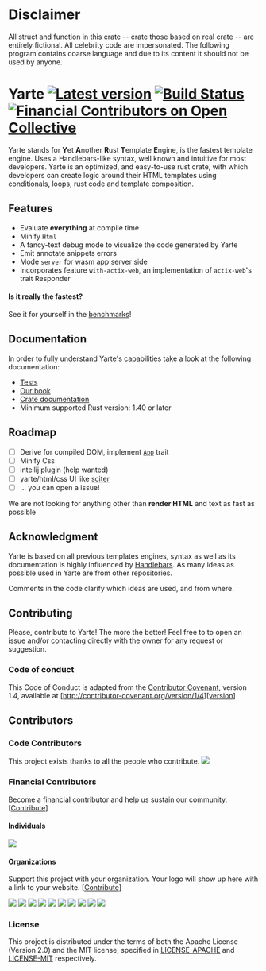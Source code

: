 # Disclaimer
All struct and function in this crate -- crate those based on real crate -- are entirely fictional. 
All celebrity code are impersonated.
The following program contains coarse language and due to its content it should not be used by anyone.

# Yarte [![Latest version](https://img.shields.io/crates/v/yarte.svg)](https://crates.io/crates/yarte) [![Build Status](https://travis-ci.org/botika/yarte.svg?branch=master)](https://travis-ci.org/botika/yarte) [![Financial Contributors on Open Collective](https://opencollective.com/yarte/all/badge.svg?label=financial+contributors)](https://opencollective.com/yarte)
Yarte stands for **Y**et **A**nother **R**ust **T**emplate **E**ngine, 
is the fastest template engine. Uses a Handlebars-like syntax, 
well known and intuitive for most developers. Yarte is an optimized, and easy-to-use 
rust crate, with which developers can create logic around their 
HTML templates using conditionals, loops, rust code and template composition. 

## Features
- Evaluate **everything** at compile time
- Minify `Html`
- A fancy-text debug mode to visualize the code generated by Yarte
- Emit annotate snippets errors
- Mode `server` for wasm app server side
- Incorporates feature `with-actix-web`, an implementation of `actix-web`'s trait Responder

#### Is it really the fastest?
 See it for yourself in the [benchmarks][bench]!

## Documentation
In order to  fully understand Yarte's capabilities take a look at the following documentation:
- [Tests](./yarte/tests)
- [Our book](https://yarte.netlify.com/)
- [Crate documentation](https://docs.rs/yarte/)
- Minimum supported Rust version: 1.40 or later

## Roadmap
- [ ] Derive for compiled DOM, implement [`App`](./yarte_wasm_app/src/lib.rs) trait 
- [ ] Minify Css
- [ ] intellij plugin (help wanted)
- [ ] yarte/html/css UI like [sciter](https://sciter.com/)
- [ ] ... you can open a issue!

We are not looking for anything other than **render HTML** and text as fast as possible

## Acknowledgment
Yarte is based on all previous templates engines, syntax as well as its documentation 
is highly influenced by [Handlebars][handlebars]. As many ideas as possible used in 
Yarte are from other repositories. 

Comments in the code clarify which ideas are used, and from where.

[bench]: https://github.com/botika/template-bench-rs#results
[handlebars]: https://handlebarsjs.com/ 

## Contributing

Please, contribute to Yarte! The more the better! Feel free to to open an issue and/or contacting directly with the 
owner for any request or suggestion.

### Code of conduct
This Code of Conduct is adapted from the [Contributor Covenant][homepage], version 1.4, available at [http://contributor-covenant.org/version/1/4][version]

[homepage]: http://contributor-covenant.org
[version]: http://contributor-covenant.org/version/1/4/

## Contributors

### Code Contributors

This project exists thanks to all the people who contribute.
<a href="https://github.com/botika/yarte/graphs/contributors"><img src="https://opencollective.com/yarte/contributors.svg?width=890&button=false" /></a>

### Financial Contributors

Become a financial contributor and help us sustain our community. [[Contribute](https://opencollective.com/yarte/contribute)]

#### Individuals

<a href="https://opencollective.com/yarte"><img src="https://opencollective.com/yarte/individuals.svg?width=890"></a>

#### Organizations

Support this project with your organization. Your logo will show up here with a link to your website. [[Contribute](https://opencollective.com/yarte/contribute)]

<a href="https://opencollective.com/yarte/organization/0/website"><img src="https://opencollective.com/yarte/organization/0/avatar.svg"></a>
<a href="https://opencollective.com/yarte/organization/1/website"><img src="https://opencollective.com/yarte/organization/1/avatar.svg"></a>
<a href="https://opencollective.com/yarte/organization/2/website"><img src="https://opencollective.com/yarte/organization/2/avatar.svg"></a>
<a href="https://opencollective.com/yarte/organization/3/website"><img src="https://opencollective.com/yarte/organization/3/avatar.svg"></a>
<a href="https://opencollective.com/yarte/organization/4/website"><img src="https://opencollective.com/yarte/organization/4/avatar.svg"></a>
<a href="https://opencollective.com/yarte/organization/5/website"><img src="https://opencollective.com/yarte/organization/5/avatar.svg"></a>
<a href="https://opencollective.com/yarte/organization/6/website"><img src="https://opencollective.com/yarte/organization/6/avatar.svg"></a>
<a href="https://opencollective.com/yarte/organization/7/website"><img src="https://opencollective.com/yarte/organization/7/avatar.svg"></a>
<a href="https://opencollective.com/yarte/organization/8/website"><img src="https://opencollective.com/yarte/organization/8/avatar.svg"></a>
<a href="https://opencollective.com/yarte/organization/9/website"><img src="https://opencollective.com/yarte/organization/9/avatar.svg"></a>
### License
This project is distributed under the terms of both the Apache License (Version 2.0) and the MIT license, specified in 
[LICENSE-APACHE](LICENSE-APACHE) and [LICENSE-MIT](LICENSE-MIT) respectively.
